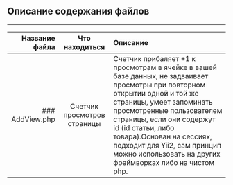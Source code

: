 ## Описание содержания файлов
___

| Название файла | Что находиться | Описание |
|---------------:|:--------------:|:---------|
|### AddView.php | Счетчик просмотров страницы | Счетчик прибаляет +1 к просмотрам в ячейке в вашей базе данных, не задваивает просмотры при повторном открытии одной и той же страницы, умеет запоминать просмотренные пользователем страницы, если они содержут id (id статьи, либо товара).Основан на сессиях, подходит для Yii2, сам принцип можно использовать на других фреймворках либо на чистом php. |
